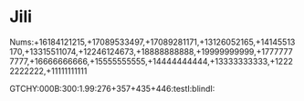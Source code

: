 # Jili

Nums:+16184121215,+17089533497,+17089281171,+13126052165,+14145513170,+13315511074,+12246124673,+18888888888,+19999999999,+17777777777,+16666666666,+15555555555,+14444444444,+13333333333,+12222222222,+11111111111

GTCHY:000B:300:1.99:276+357+435+446:testI:blindI:
